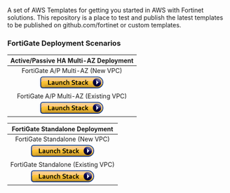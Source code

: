 A set of AWS Templates for getting you started in AWS with Fortinet solutions. This repository is a place to test and publish the latest templates to be published on github.com/fortinet or custom templates. 

### FortiGate Deployment Scenarios

|Active/Passive HA Multi-AZ Deployment|
|:-:|
|FortiGate A/P Multi-AZ (New VPC)|
|[![Deploy to AWS](https://github.com/40net-cloud/fortinet-aws-solutions/blob/master/FortiGate/Active-Passive-Multi-Zone/images/aws_cft_image.png)](https://console.aws.amazon.com/cloudformation/home#/stacks/create/review?templateURL=https://ftnt-cfts.s3.amazonaws.com/fgt/fgt_ap_multi_az_newvpc.yaml&stackName=FortiGate-Active-Passive-Cluster-New-VPC)|
|FortiGate A/P Multi-AZ (Existing VPC)|
|[![Deploy to AWS](https://github.com/40net-cloud/fortinet-aws-solutions/blob/master/FortiGate/Active-Passive-Multi-Zone/images/aws_cft_image.png)](https://console.aws.amazon.com/cloudformation/home#/stacks/create/review?templateURL=https://ftnt-cfts.s3.amazonaws.com/fgt/fgt_ap_multi_az_existingvpc.yaml&stackName=FortiGate-Active-Passive-Cluster-Existing-VPC)|

|FortiGate Standalone Deployment|
|:-:|
|FortiGate Standalone (New VPC)|
|[![Deploy to AWS](https://github.com/40net-cloud/fortinet-aws-solutions/blob/master/FortiGate/Active-Passive-Multi-Zone/images/aws_cft_image.png)](https://console.aws.amazon.com/cloudformation/home#/stacks/create/review?templateURL=https://ftnt-cfts.s3.amazonaws.com/fgt/fgt_standalone_newvpc.yaml&stackName=FortiGate-Standalone-New-VPC)|
|FortiGate Standalone (Existing VPC)|
|[![Deploy to AWS](https://github.com/40net-cloud/fortinet-aws-solutions/blob/master/FortiGate/Active-Passive-Multi-Zone/images/aws_cft_image.png)](https://console.aws.amazon.com/cloudformation/home#/stacks/create/review?templateURL=https://ftnt-cfts.s3.amazonaws.com/fgt/fgt_standalone_existingvpc.yaml&stackName=FortiGate-Standalone-Existing-VPC)|
